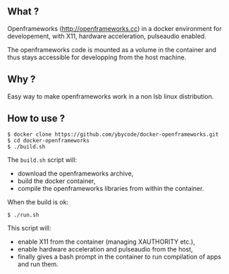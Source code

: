 
## What ?

Openframeworks (http://openframeworks.cc) in a docker environment for developement, with X11,
hardware acceleration, pulseaudio enabled.

The openframeworks code is mounted as a volume in the container and thus stays accessible
for developping from the host machine.


## Why ?

Easy way to make openframeworks work in a non lsb linux distribution.


## How to use ?


    $ docker clone https://github.com/ybycode/docker-openframeworks.git
    $ cd docker-openframeworks
    $ ./build.sh


The `build.sh` script will:

- download the openframeworks archive,
- build the docker container,
- compile the openframeworks libraries from within the container.

When the build is ok:

    $ ./run.sh

This script will:

- enable X11 from the container (managing XAUTHORITY etc.),
- enable hardware acceleration and pulseaudio from the host,
- finally gives a bash prompt in the container to run compilation
  of apps and run them.

